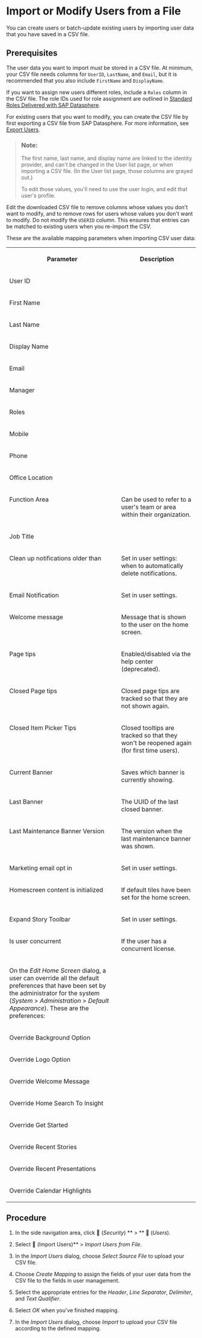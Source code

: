 <!-- loiob2698dab33ea4487849a06ae40d8669a -->

<link rel="stylesheet" type="text/css" href="../css/sap-icons.css"/>

# Import or Modify Users from a File

You can create users or batch-update existing users by importing user data that you have saved in a CSV file.



## Prerequisites

The user data you want to import must be stored in a CSV file. At minimum, your CSV file needs columns for `UserID`, `LastName`, and `Email`, but it is recommended that you also include `FirstName` and `DisplayName`.

If you want to assign new users different roles, include a `Roles` column in the CSV file. The role IDs used for role assignment are outlined in [Standard Roles Delivered with SAP Datasphere](standard-roles-delivered-with-sap-datasphere-a50a51d.md).

For existing users that you want to modify, you can create the CSV file by first exporting a CSV file from SAP Datasphere. For more information, see [Export Users](export-users-e227d3c.md).

> ### Note:  
> The first name, last name, and display name are linked to the identity provider, and can't be changed in the User list page, or when importing a CSV file. \(In the User list page, those columns are grayed out.\)
> 
> To edit those values, you'll need to use the user login, and edit that user's profile.

Edit the downloaded CSV file to remove columns whose values you don't want to modify, and to remove rows for users whose values you don't want to modify. Do not modify the `USERID` column. This ensures that entries can be matched to existing users when you re-import the CSV.

These are the available mapping parameters when importing CSV user data:


<table>
<tr>
<th valign="top">

Parameter

</th>
<th valign="top">

Description

</th>
</tr>
<tr>
<td valign="top">

User ID

</td>
<td valign="top">

 

</td>
</tr>
<tr>
<td valign="top">

First Name

</td>
<td valign="top">

 

</td>
</tr>
<tr>
<td valign="top">

Last Name

</td>
<td valign="top">

 

</td>
</tr>
<tr>
<td valign="top">

Display Name

</td>
<td valign="top">

 

</td>
</tr>
<tr>
<td valign="top">

Email

</td>
<td valign="top">

 

</td>
</tr>
<tr>
<td valign="top">

Manager

</td>
<td valign="top">

 

</td>
</tr>
<tr>
<td valign="top">

Roles

</td>
<td valign="top">

 

</td>
</tr>
<tr>
<td valign="top">

Mobile

</td>
<td valign="top">

 

</td>
</tr>
<tr>
<td valign="top">

Phone

</td>
<td valign="top">

 

</td>
</tr>
<tr>
<td valign="top">

Office Location

</td>
<td valign="top">

 

</td>
</tr>
<tr>
<td valign="top">

Function Area

</td>
<td valign="top">

Can be used to refer to a user's team or area within their organization.

</td>
</tr>
<tr>
<td valign="top">

Job Title

</td>
<td valign="top">

 

</td>
</tr>
<tr>
<td valign="top">

Clean up notifications older than

</td>
<td valign="top">

Set in user settings: when to automatically delete notifications.

</td>
</tr>
<tr>
<td valign="top">

Email Notification

</td>
<td valign="top">

Set in user settings.

</td>
</tr>
<tr>
<td valign="top">

Welcome message

</td>
<td valign="top">

Message that is shown to the user on the home screen.

</td>
</tr>
<tr>
<td valign="top">

Page tips

</td>
<td valign="top">

Enabled/disabled via the help center \(deprecated\).

</td>
</tr>
<tr>
<td valign="top">

Closed Page tips

</td>
<td valign="top">

Closed page tips are tracked so that they are not shown again.

</td>
</tr>
<tr>
<td valign="top">

Closed Item Picker Tips

</td>
<td valign="top">

Closed tooltips are tracked so that they won't be reopened again \(for first time users\).

</td>
</tr>
<tr>
<td valign="top">

Current Banner

</td>
<td valign="top">

Saves which banner is currently showing.

</td>
</tr>
<tr>
<td valign="top">

Last Banner

</td>
<td valign="top">

The UUID of the last closed banner.

</td>
</tr>
<tr>
<td valign="top">

Last Maintenance Banner Version

</td>
<td valign="top">

The version when the last maintenance banner was shown.

</td>
</tr>
<tr>
<td valign="top">

Marketing email opt in

</td>
<td valign="top">

Set in user settings.

</td>
</tr>
<tr>
<td valign="top">

Homescreen content is initialized

</td>
<td valign="top">

If default tiles have been set for the home screen.

</td>
</tr>
<tr>
<td valign="top">

Expand Story Toolbar

</td>
<td valign="top">

Set in user settings.

</td>
</tr>
<tr>
<td valign="top">

Is user concurrent

</td>
<td valign="top">

If the user has a concurrent license.

</td>
</tr>
<tr>
<td valign="top">

On the *Edit Home Screen* dialog, a user can override all the default preferences that have been set by the administrator for the system \(*System* \> *Administration* \> *Default Appearance*\). These are the preferences:

</td>
<td valign="top">

 

</td>
</tr>
<tr>
<td valign="top">

Override Background Option

</td>
<td valign="top">

 

</td>
</tr>
<tr>
<td valign="top">

Override Logo Option

</td>
<td valign="top">

 

</td>
</tr>
<tr>
<td valign="top">

Override Welcome Message

</td>
<td valign="top">

 

</td>
</tr>
<tr>
<td valign="top">

Override Home Search To Insight

</td>
<td valign="top">

 

</td>
</tr>
<tr>
<td valign="top">

Override Get Started

</td>
<td valign="top">

 

</td>
</tr>
<tr>
<td valign="top">

Override Recent Stories

</td>
<td valign="top">

 

</td>
</tr>
<tr>
<td valign="top">

Override Recent Presentations

</td>
<td valign="top">

 

</td>
</tr>
<tr>
<td valign="top">

Override Calendar Highlights

</td>
<td valign="top">

 

</td>
</tr>
</table>



<a name="loiob2698dab33ea4487849a06ae40d8669a__steps_i5x_qnh_5q"/>

## Procedure

1.  In the side navigation area, click <span class="FPA-icons-V3"></span> \(*Security*\) ** \> ** <span class="FPA-icons-V3"></span> \(*Users*\).

2.  Select <span class="FPA-icons-V3"></span> \(Import Users\)** \> *Import Users from File*.

3.  In the *Import Users* dialog, choose *Select Source File* to upload your CSV file.

4.  Choose *Create Mapping* to assign the fields of your user data from the CSV file to the fields in user management.

5.  Select the appropriate entries for the *Header*, *Line Separator*, *Delimiter*, and *Text Qualifier*.

6.  Select *OK* when you've finished mapping.

7.  In the *Import Users* dialog, choose *Import* to upload your CSV file according to the defined mapping.


